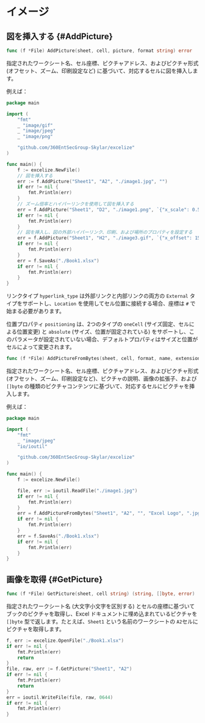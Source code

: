 # イメージ

## 図を挿入する {#AddPicture}

```go
func (f *File) AddPicture(sheet, cell, picture, format string) error
```

指定されたワークシート名、セル座標、ピクチャアドレス、およびピクチャ形式 (オフセット、ズーム、印刷設定など) に基づいて、対応するセルに図を挿入します。

例えば：

```go
package main

import (
    "fmt"
    _ "image/gif"
    _ "image/jpeg"
    _ "image/png"

    "github.com/360EntSecGroup-Skylar/excelize"
)

func main() {
    f := excelize.NewFile()
    // 図を挿入する
    err := f.AddPicture("Sheet1", "A2", "./image1.jpg", "")
    if err != nil {
        fmt.Println(err)
    }
    // ズーム倍率とハイパーリンクを使用して図を挿入する
    err = f.AddPicture("Sheet1", "D2", "./image1.png", `{"x_scale": 0.5, "y_scale": 0.5, "hyperlink": "#Sheet2!D8", "hyperlink_type": "Location"}`)
    if err != nil {
        fmt.Println(err)
    }
    // 図を挿入し、図の外部ハイパーリンク、印刷、および場所のプロパティを設定する
    err = f.AddPicture("Sheet1", "H2", "./image3.gif", `{"x_offset": 15, "y_offset": 10, "hyperlink": "https://github.com/360EntSecGroup-Skylar/excelize", "hyperlink_type": "External", "print_obj": true, "lock_aspect_ratio": false, "locked": false, "positioning": "oneCell"}`)
    if err != nil {
        fmt.Println(err)
    }
    err = f.SaveAs("./Book1.xlsx")
    if err != nil {
        fmt.Println(err)
    }
}
```

リンクタイプ `hyperlink_type` は外部リンクと内部リンクの両方の `External` タイプをサポートし、`Location` を使用してセル位置に接続する場合、座標は `#` で始まる必要があります。

位置プロパティ `positioning` は、2つのタイプの `oneCell` (サイズ固定、セルによる位置変更) と `absolute` (サイズ、位置が固定されている) をサポートし、このパラメータが設定されていない場合、デフォルトプロパティはサイズと位置がセルによって変更されます。

```go
func (f *File) AddPictureFromBytes(sheet, cell, format, name, extension string, file []byte) error
```

指定されたワークシート名、セル座標、ピクチャアドレス、およびピクチャ形式 (オフセット、ズーム、印刷設定など)、ピクチャの説明、画像の拡張子、および `[]byte` の種類のピクチャコンテンツに基づいて、対応するセルにピクチャを挿入します。

例えば：

```go
package main

import (
    "fmt"
    _ "image/jpeg"
    "io/ioutil"

    "github.com/360EntSecGroup-Skylar/excelize"
)

func main() {
    f := excelize.NewFile()

    file, err := ioutil.ReadFile("./image1.jpg")
    if err != nil {
        fmt.Println(err)
    }
    err = f.AddPictureFromBytes("Sheet1", "A2", "", "Excel Logo", ".jpg", file)
    if err != nil {
        fmt.Println(err)
    }
    err = f.SaveAs("./Book1.xlsx")
    if err != nil {
        fmt.Println(err)
    }
}
```

## 画像を取得 {#GetPicture}

```go
func (f *File) GetPicture(sheet, cell string) (string, []byte, error)
```

指定されたワークシート名 (大文字小文字を区別する) とセルの座標に基づいてブックのピクチャを取得し、Excel ドキュメントに埋め込まれているピクチャを `[]byte` 型で返します。たとえば、`Sheet1` という名前のワークシートの `A2`セルにピクチャを取得します。

```go
f, err := excelize.OpenFile("./Book1.xlsx")
if err != nil {
    fmt.Println(err)
    return
}
file, raw, err := f.GetPicture("Sheet1", "A2")
if err != nil {
    fmt.Println(err)
    return
}
err = ioutil.WriteFile(file, raw, 0644)
if err != nil {
    fmt.Println(err)
}
```
